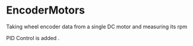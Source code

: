 # EncoderMotors
Taking wheel encoder data from a single DC motor and measuring its rpm 


PID Control is added .
